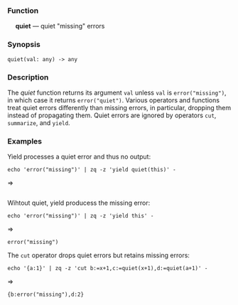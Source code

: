 ### Function

&emsp; **quiet** &mdash; quiet "missing" errors

### Synopsis

```
quiet(val: any) -> any
```
### Description
The _quiet_ function returns its argument `val` unless `val` is
`error("missing")`, in which case it returns `error("quiet")`.
Various operators and functions treat quiet errors differently than
missing errors, in particular, dropping them instead of propagating them.
Quiet errors are ignored by operators `cut`, `summarize`, and `yield`.

### Examples

Yield processes a quiet error and thus no output:
```mdtest-command
echo 'error("missing")' | zq -z 'yield quiet(this)' -
```
=>
```mdtest-output
```

Wihtout quiet, yield producess the missing error:
```mdtest-command
echo 'error("missing")' | zq -z 'yield this' -
```
=>
```mdtest-output
error("missing")
```

The `cut` operator drops quiet errors but retains missing errors:
```mdtest-command
echo '{a:1}' | zq -z 'cut b:=x+1,c:=quiet(x+1),d:=quiet(a+1)' -
```
=>
```mdtest-output
{b:error("missing"),d:2}
```
